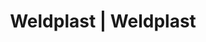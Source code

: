 ---
Link: "file:/Users/vinayakpatel/Downloads/www.weldplast.cz/eshop_products_compare/add/eshop-products-variant215"
product_name: "null"
product_id: "null"
title: "Weldplast | Weldplast"
product_desc: ""
product_specs: ""
product_downloads: ""
href: ""
accessories: ""
similar_products: ""
---